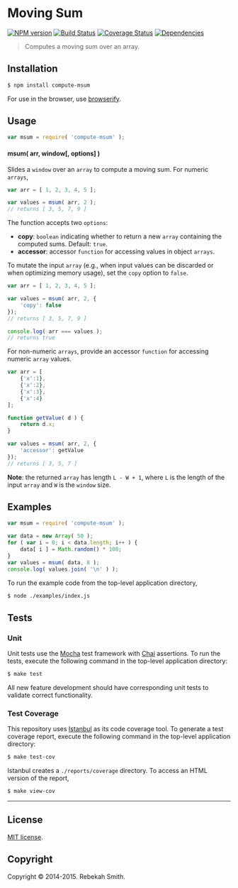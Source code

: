 Moving Sum
===
[![NPM version][npm-image]][npm-url] [![Build Status][travis-image]][travis-url] [![Coverage Status][coveralls-image]][coveralls-url] [![Dependencies][dependencies-image]][dependencies-url]

> Computes a moving sum over an array.


## Installation

``` bash
$ npm install compute-msum
```

For use in the browser, use [browserify](https://github.com/substack/node-browserify).


## Usage

``` javascript
var msum = require( 'compute-msum' );
```

#### msum( arr, window[, options] )

Slides a `window` over an `array` to compute a moving sum. For numeric `arrays`,

``` javascript
var arr = [ 1, 2, 3, 4, 5 ];

var values = msum( arr, 2 );
// returns [ 3, 5, 7, 9 ]
``` 

The function accepts two `options`:

* 	__copy__: `boolean` indicating whether to return a new `array` containing the computed sums. Default: `true`.
*	__accessor__: accessor `function` for accessing values in object `arrays`.

To mutate the input `array` (e.g., when input values can be discarded or when optimizing memory usage), set the `copy` option to `false`.

``` javascript
var arr = [ 1, 2, 3, 4, 5 ];

var values = msum( arr, 2, {
	'copy': false
});
// returns [ 3, 5, 7, 9 ]

console.log( arr === values );
// returns true
```

For non-numeric `arrays`, provide an accessor `function` for accessing numeric `array` values.

``` javascript
var arr = [
	{'x':1},
	{'x':2},
	{'x':3},
	{'x':4}
];

function getValue( d ) {
	return d.x;
}

var values = msum( arr, 2, {
	'accessor': getValue
});
// returns [ 3, 5, 7 ]
```

__Note__: the returned `array` has length `L - W + 1`, where `L` is the length of the input `array` and `W` is the `window` size.


## Examples

``` javascript
var msum = require( 'compute-msum' );

var data = new Array( 50 );
for ( var i = 0; i < data.length; i++ ) {
	data[ i ] = Math.random() * 100;
}
var values = msum( data, 8 );
console.log( values.join( '\n' ) );
```

To run the example code from the top-level application directory,

``` bash
$ node ./examples/index.js
```


## Tests

### Unit

Unit tests use the [Mocha](http://mochajs.org) test framework with [Chai](http://chaijs.com) assertions. To run the tests, execute the following command in the top-level application directory:

``` bash
$ make test
```

All new feature development should have corresponding unit tests to validate correct functionality.


### Test Coverage

This repository uses [Istanbul](https://github.com/gotwarlost/istanbul) as its code coverage tool. To generate a test coverage report, execute the following command in the top-level application directory:

``` bash
$ make test-cov
```

Istanbul creates a `./reports/coverage` directory. To access an HTML version of the report,

``` bash
$ make view-cov
```


---
## License

[MIT license](http://opensource.org/licenses/MIT). 


## Copyright

Copyright &copy; 2014-2015. Rebekah Smith.


[npm-image]: http://img.shields.io/npm/v/compute-msum.svg
[npm-url]: https://npmjs.org/package/compute-msum

[travis-image]: http://img.shields.io/travis/compute-io/msum/master.svg
[travis-url]: https://travis-ci.org/compute-io/msum

[coveralls-image]: https://img.shields.io/coveralls/compute-io/msum/master.svg
[coveralls-url]: https://coveralls.io/r/compute-io/msum?branch=master

[dependencies-image]: http://img.shields.io/david/compute-io/msum.svg
[dependencies-url]: https://david-dm.org/compute-io/msum

[dev-dependencies-image]: http://img.shields.io/david/dev/compute-io/msum.svg
[dev-dependencies-url]: https://david-dm.org/dev/compute-io/msum

[github-issues-image]: http://img.shields.io/github/issues/compute-io/msum.svg
[github-issues-url]: https://github.com/compute-io/msum/issues
